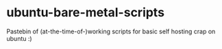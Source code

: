 # ubuntu-bare-metal-scripts
Pastebin of (at-the-time-of-)working scripts for basic self hosting crap on ubuntu :)
